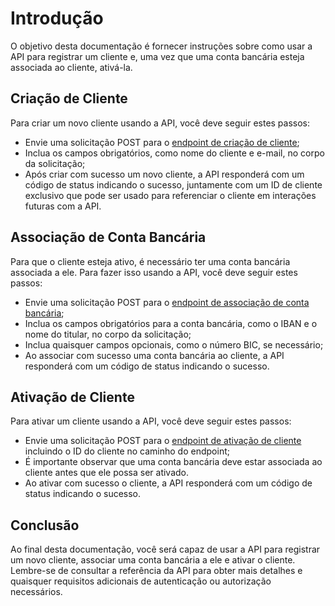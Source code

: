 # Introdução

O objetivo desta documentação é fornecer instruções sobre como usar a API para registrar um cliente e, uma vez que uma conta bancária esteja associada ao cliente, ativá-la.

## Criação de Cliente

Para criar um novo cliente usando a API, você deve seguir estes passos:

- Envie uma solicitação POST para o [endpoint de criação de cliente](/referencia/pt-BR/cliente-registrar.md);
- Inclua os campos obrigatórios, como nome do cliente e e-mail, no corpo da solicitação;
- Após criar com sucesso um novo cliente, a API responderá com um código de status indicando o sucesso, juntamente com um ID de cliente exclusivo que pode ser usado para referenciar o cliente em interações futuras com a API.

## Associação de Conta Bancária

Para que o cliente esteja ativo, é necessário ter uma conta bancária associada a ele. Para fazer isso usando a API, você deve seguir estes passos:

- Envie uma solicitação POST para o [endpoint de associação de conta bancária](/referencia/pt-BR/associacao-conta-bancaria.md);
- Inclua os campos obrigatórios para a conta bancária, como o IBAN e o nome do titular, no corpo da solicitação;
- Inclua quaisquer campos opcionais, como o número BIC, se necessário;
- Ao associar com sucesso uma conta bancária ao cliente, a API responderá com um código de status indicando o sucesso.

## Ativação de Cliente

Para ativar um cliente usando a API, você deve seguir estes passos:

- Envie uma solicitação POST para o [endpoint de ativação de cliente](/referencia/pt-BR/cliente-ativar.md) incluindo o ID do cliente no caminho do endpoint;
- É importante observar que uma conta bancária deve estar associada ao cliente antes que ele possa ser ativado.
- Ao ativar com sucesso o cliente, a API responderá com um código de status indicando o sucesso.

## Conclusão

Ao final desta documentação, você será capaz de usar a API para registrar um novo cliente, associar uma conta bancária a ele e ativar o cliente. Lembre-se de consultar a referência da API para obter mais detalhes e quaisquer requisitos adicionais de autenticação ou autorização necessários.
